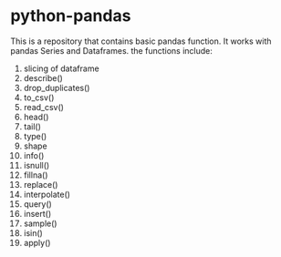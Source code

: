 # python-pandas
This is a repository that contains basic pandas function.
It works with pandas Series and Dataframes.
the functions include:
1. slicing of dataframe
2. describe()
3. drop_duplicates()
4. to_csv()
5. read_csv()
6. head()
7. tail()
8. type()
9. shape
10. info()
11. isnull()
12. fillna()
13. replace()
14. interpolate()
15. query()
16. insert()
17. sample()
18. isin()
19. apply()
